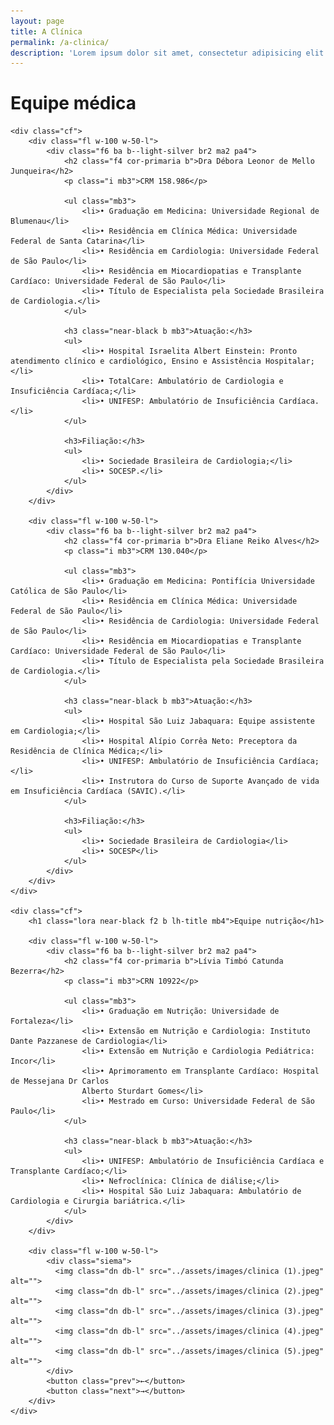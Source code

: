 ```yaml
---
layout: page
title: A Clínica
permalink: /a-clinica/
description: 'Lorem ipsum dolor sit amet, consectetur adipisicing elit.'
---
```


<div class="cf">
	<h1 class="lora near-black f2 b lh-title mb4">Equipe médica</h1>
	
	<div class="cf">
		<div class="fl w-100 w-50-l">
			<div class="f6 ba b--light-silver br2 ma2 pa4">
				<h2 class="f4 cor-primaria b">Dra Débora Leonor de Mello Junqueira</h2>
				<p class="i mb3">CRM 158.986</p>
				
				<ul class="mb3">
					<li>• Graduação em Medicina: Universidade Regional de Blumenau</li>
					<li>• Residência em Clínica Médica: Universidade Federal de Santa Catarina</li>
					<li>• Residência em Cardiologia: Universidade Federal de São Paulo</li>
					<li>• Residência em Miocardiopatias e Transplante Cardíaco: Universidade Federal de São Paulo</li>
					<li>• Título de Especialista pela Sociedade Brasileira de Cardiologia.</li>
				</ul>

				<h3 class="near-black b mb3">Atuação:</h3>
				<ul>
					<li>• Hospital Israelita Albert Einstein: Pronto atendimento clínico e cardiológico, Ensino e Assistência Hospitalar;</li>
					<li>• TotalCare: Ambulatório de Cardiologia e Insuficiência Cardíaca;</li>
					<li>• UNIFESP: Ambulatório de Insuficiência Cardíaca.</li>
				</ul>

				<h3>Filiação:</h3>
				<ul>
					<li>• Sociedade Brasileira de Cardiologia;</li>
					<li>• SOCESP.</li>
				</ul>
			</div>
		</div>

		<div class="fl w-100 w-50-l">
			<div class="f6 ba b--light-silver br2 ma2 pa4">
				<h2 class="f4 cor-primaria b">Dra Eliane Reiko Alves</h2>
				<p class="i mb3">CRM 130.040</p>

				<ul class="mb3">
					<li>• Graduação em Medicina: Pontifícia Universidade Católica de São Paulo</li>
					<li>• Residência em Clínica Médica: Universidade Federal de São Paulo</li>
					<li>• Residência de Cardiologia: Universidade Federal de São Paulo</li>
					<li>• Residência em Miocardiopatias e Transplante Cardíaco: Universidade Federal de São Paulo</li>
					<li>• Título de Especialista pela Sociedade Brasileira de Cardiologia.</li>
				</ul>

				<h3 class="near-black b mb3">Atuação:</h3>
				<ul>
					<li>• Hospital São Luiz Jabaquara: Equipe assistente em Cardiologia;</li>
					<li>• Hospital Alípio Corrêa Neto: Preceptora da Residência de Clínica Médica;</li>
					<li>• UNIFESP: Ambulatório de Insuficiência Cardíaca;</li>
					<li>• Instrutora do Curso de Suporte Avançado de vida em Insuficiência Cardíaca (SAVIC).</li>
				</ul>

				<h3>Filiação:</h3>
				<ul>
					<li>• Sociedade Brasileira de Cardiologia</li>
					<li>• SOCESP</li>
				</ul>
			</div>
		</div>
	</div>

	<div class="cf">
		<h1 class="lora near-black f2 b lh-title mb4">Equipe nutrição</h1>
		
		<div class="fl w-100 w-50-l">
			<div class="f6 ba b--light-silver br2 ma2 pa4">
				<h2 class="f4 cor-primaria b">Lívia Timbó Catunda Bezerra</h2>
				<p class="i mb3">CRN 10922</p>

				<ul class="mb3">
					<li>• Graduação em Nutrição: Universidade de Fortaleza</li>
					<li>• Extensão em Nutrição e Cardiologia: Instituto Dante Pazzanese de Cardiologia</li>
					<li>• Extensão em Nutrição e Cardiologia Pediátrica: Incor</li>
					<li>• Aprimoramento em Transplante Cardíaco: Hospital de Messejana Dr Carlos
					Alberto Sturdart Gomes</li>
					<li>• Mestrado em Curso: Universidade Federal de São Paulo</li>
				</ul>

				<h3 class="near-black b mb3">Atuação:</h3>
				<ul>
					<li>• UNIFESP: Ambulatório de Insuficiência Cardíaca e Transplante Cardíaco;</li>
					<li>• Nefroclínica: Clínica de diálise;</li>
					<li>• Hospital São Luiz Jabaquara: Ambulatório de Cardiologia e Cirurgia bariátrica.</li>
				</ul>
			</div>
		</div>

		<div class="fl w-100 w-50-l">
			<div class="siema">
			  <img class="dn db-l" src="../assets/images/clinica (1).jpeg" alt="">
			  <img class="dn db-l" src="../assets/images/clinica (2).jpeg" alt="">
			  <img class="dn db-l" src="../assets/images/clinica (3).jpeg" alt="">
			  <img class="dn db-l" src="../assets/images/clinica (4).jpeg" alt="">
			  <img class="dn db-l" src="../assets/images/clinica (5).jpeg" alt="">
			</div>	
			<button class="prev">←</button>
			<button class="next">→</button>	
		</div>
	</div>
</div>


<script src="../assets/scripts/script.js"></script>

<script>
	const mySiema = new Siema();
	const prev = document.querySelector('.prev');
	const next = document.querySelector('.next');

	prev.addEventListener('click', () => mySiema.prev());
	next.addEventListener('click', () => mySiema.next());
</script>
